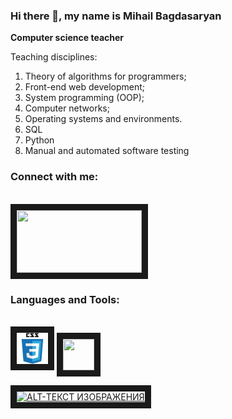 ### Hi there 👋, my name is Mihail Bagdasaryan
<b>Computer science teacher</b>

Teaching disciplines:
1. Theory of algorithms for programmers;
2. Front-end web development;
3. System programming (OOP);
4. Computer networks;
5. Operating systems and environments.
6. SQL
7. Python
8. Manual and automated software testing

<h3>Connect with me:</h3><br>
<a href="https://vk.com/id7669012" target="_blank"><img src="https://www.iguides.ru/upload/iblock/a97/a97a5cb533918c1815d007d248ce73a2.jpg" width="200" height="100" border="10" /></a><br>

<h3>Languages and Tools:</h3><br>
<img src="https://raw.githubusercontent.com/devicons/devicon/master/icons/css3/css3-original-wordmark.svg" width="50" height="50" border="10" />
<img src="https://camo.githubusercontent.com/ed93c2b000a76ceaad1503e7eb9356591b885227e82a36a005b9d3498b303ba5/68747470733a2f2f7777772e766563746f726c6f676f2e7a6f6e652f6c6f676f732f6669676d612f6669676d612d69636f6e2e737667" width="50" height="50" border="10" />


<a href="https://github-readme-stats.vercel.app/api/top-langs/?username=mixa215&layout=compact" target="_blank"><img src="https://github-readme-stats.vercel.app/api/top-langs/?username=mixa215&layout=compact" 
alt="ALT-ТЕКСТ ИЗОБРАЖЕНИЯ" width="360" height="270" border="10" /></a>
<!--
**mixa215/mixa215** is a ✨ _special_ ✨ repository because its `README.md` (this file) appears on your GitHub profile.

Here are some ideas to get you started:

- 🔭 I’m currently working on ...
- 🌱 I’m currently learning ...
- 👯 I’m looking to collaborate on ...
- 🤔 I’m looking for help with ...
- 💬 Ask me about ...
- 📫 How to reach me: ...
- 😄 Pronouns: ...
- ⚡ Fun fact: ...
-->

